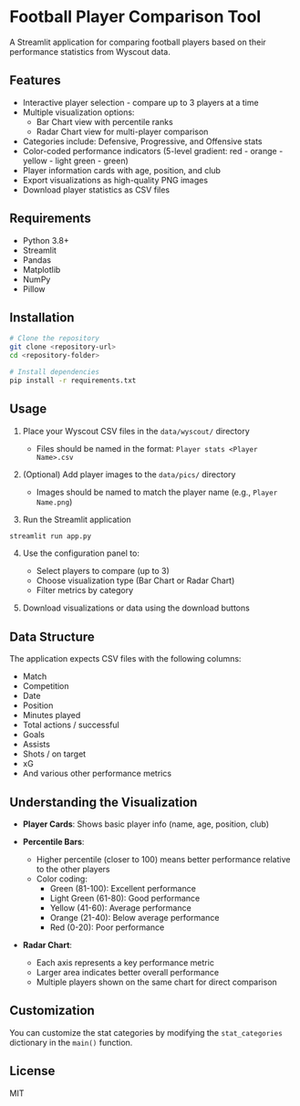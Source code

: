# Football Player Comparison Tool

A Streamlit application for comparing football players based on their performance statistics from Wyscout data.

## Features

- Interactive player selection - compare up to 3 players at a time
- Multiple visualization options:
  - Bar Chart view with percentile ranks
  - Radar Chart view for multi-player comparison
- Categories include: Defensive, Progressive, and Offensive stats
- Color-coded performance indicators (5-level gradient: red - orange - yellow - light green - green)
- Player information cards with age, position, and club
- Export visualizations as high-quality PNG images
- Download player statistics as CSV files

## Requirements

- Python 3.8+
- Streamlit
- Pandas
- Matplotlib
- NumPy
- Pillow

## Installation

```bash
# Clone the repository
git clone <repository-url>
cd <repository-folder>

# Install dependencies
pip install -r requirements.txt
```

## Usage

1. Place your Wyscout CSV files in the `data/wyscout/` directory
   - Files should be named in the format: `Player stats <Player Name>.csv`

2. (Optional) Add player images to the `data/pics/` directory
   - Images should be named to match the player name (e.g., `Player Name.png`)

3. Run the Streamlit application
```bash
streamlit run app.py
```

4. Use the configuration panel to:
   - Select players to compare (up to 3)
   - Choose visualization type (Bar Chart or Radar Chart)
   - Filter metrics by category

5. Download visualizations or data using the download buttons

## Data Structure

The application expects CSV files with the following columns:
- Match
- Competition
- Date
- Position
- Minutes played
- Total actions / successful
- Goals
- Assists
- Shots / on target
- xG
- And various other performance metrics

## Understanding the Visualization

- **Player Cards**: Shows basic player info (name, age, position, club)
- **Percentile Bars**: 
  - Higher percentile (closer to 100) means better performance relative to the other players
  - Color coding:
    - Green (81-100): Excellent performance
    - Light Green (61-80): Good performance
    - Yellow (41-60): Average performance
    - Orange (21-40): Below average performance
    - Red (0-20): Poor performance

- **Radar Chart**:
  - Each axis represents a key performance metric
  - Larger area indicates better overall performance
  - Multiple players shown on the same chart for direct comparison

## Customization

You can customize the stat categories by modifying the `stat_categories` dictionary in the `main()` function.

## License

MIT 